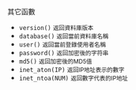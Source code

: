 其它函數
- `version()` <small>返回資料庫版本</small>
- `database()` <small>返回當前資料庫名稱</small>
- `user()` <small>返回當前登錄使用者名稱</small>
- `password()` <small>返回加密後的字符串</small>
- `md5()` <small>返回加密後的MD5值</small>
- `inet_aton(IP)` <small>返回IP地址表示的數字</small>
- `inet_ntoa(NUM)` <small>返回數字代表的IP地址</small>